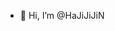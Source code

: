 - 👋 Hi, I’m @HaJiJiJiN

<!---
HaJiJiJiN/HaJiJiJiN is a ✨ special ✨ repository because its `README.md` (this file) appears on your GitHub profile.
You can click the Preview link to take a look at your changes.
--->
